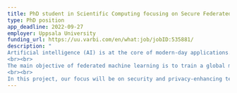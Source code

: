 ```yaml
---
title: PhD student in Scientific Computing focusing on Secure Federated Machine Learning
type: PhD position
app_deadline: 2022-09-27
employer: Uppsala University
funding_url: https://uu.varbi.com/en/what:job/jobID:535881/
description: "
Artificial intelligence (AI) is at the core of modern-day applications. With the advent of massive datasets, the last two decades were dedicated to improve the mathematical modeling and training processes. Recently, a significant extent of the research focus has shifted towards security, privacy and trust of AI-assisted solutions. Among the recently developed solutions, federated machine learning (FedML) has proven to be a suitable approach for privacy-preserving machine learning.
<br><br>
The main objective of federated machine learning is to train a global machine learning model based on data that is distributed across heterogeneous data providers, but without requiring the raw data to leave the local data provider. While the FedML paradigm has been shown to preserve confidentiality of the data between the local data providers and the global model aggregator, there are still open challenges in ensuring that the training process is secure and private against malicious data providers, as well as to monitor the integrity of the training process without having access to the local data.
<br><br>
In this project, our focus will be on security and privacy-enhancing techniques for federated machine learning. The approach is centered around developing new theories and methodologies to achieve secure aggregation of federated machine learning models."
---
```

